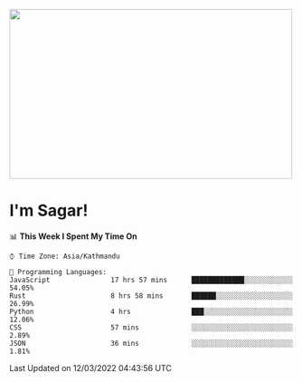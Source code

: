 
<img src="https://media.giphy.com/media/3ornk57KwDXf81rjWM/giphy.gif" width="500" height="300" frameBorder="0" class="giphy-embed" allowFullScreen></img>

#   I'm Sagar!

<!--START_SECTION:waka-->
📊 **This Week I Spent My Time On** 

```text
⌚︎ Time Zone: Asia/Kathmandu

💬 Programming Languages: 
JavaScript               17 hrs 57 mins      █████████████░░░░░░░░░░░░   54.05% 
Rust                     8 hrs 58 mins       ██████░░░░░░░░░░░░░░░░░░░   26.99% 
Python                   4 hrs               ███░░░░░░░░░░░░░░░░░░░░░░   12.06% 
CSS                      57 mins             ░░░░░░░░░░░░░░░░░░░░░░░░░   2.89% 
JSON                     36 mins             ░░░░░░░░░░░░░░░░░░░░░░░░░   1.81%

```


 Last Updated on 12/03/2022 04:43:56 UTC
<!--END_SECTION:waka-->
